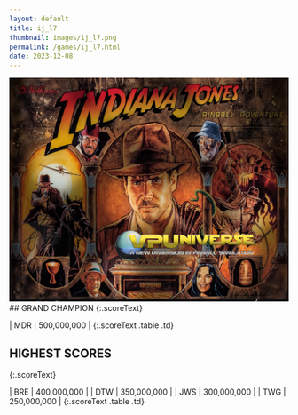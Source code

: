 ```yaml
---
layout: default
title: ij_l7
thumbnail: images/ij_l7.png
permalink: /games/ij_l7.html
date: 2023-12-08
---
```


<img src="../images/ij_l7.png" class="gameThumbnail img-fluid mx-auto align-middle">
## GRAND CHAMPION
{:.scoreText}

| MDR | 500,000,000 | 
{:.scoreText .table .td}

## HIGHEST SCORES
{:.scoreText}

| BRE | 400,000,000 | 
| DTW | 350,000,000 | 
| JWS | 300,000,000 | 
| TWG | 250,000,000 | 
{:.scoreText .table .td}
